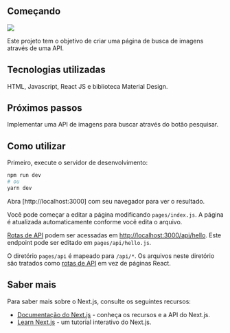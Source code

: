 
## Começando

<img src=”../src/images/page.png”>

Este projeto tem o objetivo de criar uma página de busca de imagens através de uma API.

## Tecnologias utilizadas

HTML, Javascript, React JS e biblioteca Material Design.

## Próximos passos

Implementar uma API de imagens para buscar através do botão pesquisar.


## Como utilizar

Primeiro, execute o servidor de desenvolvimento:

```bash
npm run dev
# ou
yarn dev
```

Abra [http://localhost:3000] com seu navegador para ver o resultado.

Você pode começar a editar a página modificando `pages/index.js`. A página é atualizada automaticamente conforme você edita o arquivo.

[Rotas de API](https://nextjs.org/docs/api-routes/introduction) podem ser acessadas em [http://localhost:3000/api/hello](http://localhost:3000/api/hello ). Este endpoint pode ser editado em `pages/api/hello.js`.

O diretório `pages/api` é mapeado para `/api/*`. Os arquivos neste diretório são tratados como [rotas de API](https://nextjs.org/docs/api-routes/introduction) em vez de páginas React.

## Saber mais

Para saber mais sobre o Next.js, consulte os seguintes recursos:

- [Documentação do Next.js](https://nextjs.org/docs) - conheça os recursos e a API do Next.js.
- [Learn Next.js](https://nextjs.org/learn) - um tutorial interativo do Next.js.
